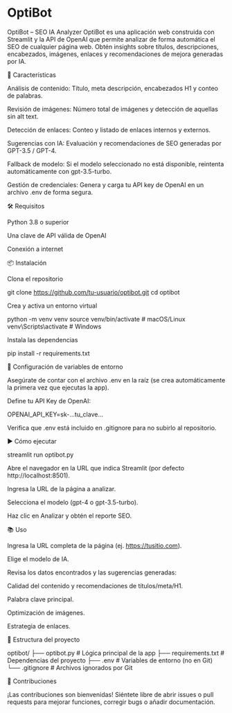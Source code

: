 # OptiBot
 OptiBot – SEO IA Analyzer
OptiBot es una aplicación web construida con Streamlit y la API de OpenAI que permite analizar de forma automática el SEO de cualquier página web. Obtén insights sobre títulos, descripciones, encabezados, imágenes, enlaces y recomendaciones de mejora generadas por IA.

🚀 Características

Análisis de contenido: Título, meta descripción, encabezados H1 y conteo de palabras.

Revisión de imágenes: Número total de imágenes y detección de aquellas sin alt text.

Detección de enlaces: Conteo y listado de enlaces internos y externos.

Sugerencias con IA: Evaluación y recomendaciones de SEO generadas por GPT-3.5 / GPT-4.

Fallback de modelo: Si el modelo seleccionado no está disponible, reintenta automáticamente con gpt-3.5-turbo.

Gestión de credenciales: Genera y carga tu API key de OpenAI en un archivo .env de forma segura.

🛠️ Requisitos

Python 3.8 o superior

Una clave de API válida de OpenAI

Conexión a internet

📦 Instalación

Clona el repositorio

git clone https://github.com/tu-usuario/optibot.git
cd optibot

Crea y activa un entorno virtual

python -m venv venv
source venv/bin/activate  # macOS/Linux
venv\Scripts\activate   # Windows

Instala las dependencias

pip install -r requirements.txt

🔑 Configuración de variables de entorno

Asegúrate de contar con el archivo .env en la raíz (se crea automáticamente la primera vez que ejecutas la app).

Define tu API Key de OpenAI:

OPENAI_API_KEY=sk-...tu_clave...

Verifica que .env está incluido en .gitignore para no subirlo al repositorio.

▶️ Cómo ejecutar

streamlit run optibot.py

Abre el navegador en la URL que indica Streamlit (por defecto http://localhost:8501).

Ingresa la URL de la página a analizar.

Selecciona el modelo (gpt-4 o gpt-3.5-turbo).

Haz clic en Analizar y obtén el reporte SEO.

📚 Uso

Ingresa la URL completa de la página (ej. https://tusitio.com).

Elige el modelo de IA.

Revisa los datos encontrados y las sugerencias generadas:

Calidad del contenido y recomendaciones de títulos/meta/H1.

Palabra clave principal.

Optimización de imágenes.

Estrategia de enlaces.

🧩 Estructura del proyecto

optibot/
├── optibot.py         # Lógica principal de la app
├── requirements.txt   # Dependencias del proyecto
├── .env               # Variables de entorno (no en Git)
└── .gitignore         # Archivos ignorados por Git

🤝 Contribuciones

¡Las contribuciones son bienvenidas! Siéntete libre de abrir issues o pull requests para mejorar funciones, corregir bugs o añadir documentación.

